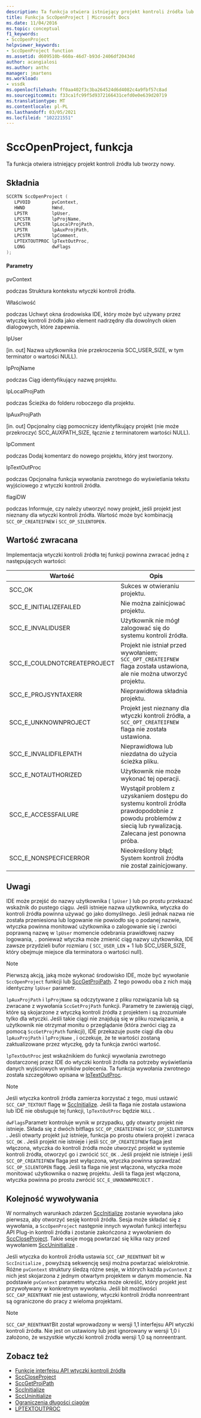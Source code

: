 ```yaml
---
description: Ta funkcja otwiera istniejący projekt kontroli źródła lub tworzy nowy.
title: Funkcja SccOpenProject | Microsoft Docs
ms.date: 11/04/2016
ms.topic: conceptual
f1_keywords:
- SccOpenProject
helpviewer_keywords:
- SccOpenProject function
ms.assetid: d609510b-660a-46d7-b93d-2406df20434d
author: acangialosi
ms.author: anthc
manager: jmartens
ms.workload:
- vssdk
ms.openlocfilehash: ff0aa402f3c3ba264524d6d4082c4a9fbf57c8ad
ms.sourcegitcommit: f33ca1fc99f5d9372166431cefd0e0e639d20719
ms.translationtype: MT
ms.contentlocale: pl-PL
ms.lasthandoff: 03/05/2021
ms.locfileid: "102221551"
---
```

# <a name="sccopenproject-function"></a>SccOpenProject, funkcja
Ta funkcja otwiera istniejący projekt kontroli źródła lub tworzy nowy.

## <a name="syntax"></a>Składnia

```cpp
SCCRTN SccOpenProject (
   LPVOID        pvContext,
   HWND          hWnd,
   LPSTR         lpUser,
   LPCSTR        lpProjName,
   LPCSTR        lpLocalProjPath,
   LPSTR         lpAuxProjPath,
   LPCSTR        lpComment,
   LPTEXTOUTPROC lpTextOutProc,
   LONG          dwFlags
);
```

#### <a name="parameters"></a>Parametry
 pvContext

podczas Struktura kontekstu wtyczki kontroli źródła.

 Właściwość

podczas Uchwyt okna środowiska IDE, który może być używany przez wtyczkę kontroli źródła jako element nadrzędny dla dowolnych okien dialogowych, które zapewnia.

 lpUser

[in. out] Nazwa użytkownika (nie przekroczenia SCC_USER_SIZE, w tym terminator o wartości NULL).

 lpProjName

podczas Ciąg identyfikujący nazwę projektu.

 lpLocalProjPath

podczas Ścieżka do folderu roboczego dla projektu.

 lpAuxProjPath

[in. out] Opcjonalny ciąg pomocniczy identyfikujący projekt (nie może przekroczyć SCC_AUXPATH_SIZE, łącznie z terminatorem wartości NULL).

 lpComment

podczas Dodaj komentarz do nowego projektu, który jest tworzony.

 lpTextOutProc

podczas Opcjonalna funkcja wywołania zwrotnego do wyświetlania tekstu wyjściowego z wtyczki kontroli źródła.

 flagiDW

podczas Informuje, czy należy utworzyć nowy projekt, jeśli projekt jest nieznany dla wtyczki kontroli źródła. Wartość może być kombinacją `SCC_OP_CREATEIFNEW` i `SCC_OP_SILENTOPEN.`

## <a name="return-value"></a>Wartość zwracana
 Implementacja wtyczki kontroli źródła tej funkcji powinna zwracać jedną z następujących wartości:

|Wartość|Opis|
|-----------|-----------------|
|SCC_OK|Sukces w otwieraniu projektu.|
|SCC_E_INITIALIZEFAILED|Nie można zainicjować projektu.|
|SCC_E_INVALIDUSER|Użytkownik nie mógł zalogować się do systemu kontroli źródła.|
|SCC_E_COULDNOTCREATEPROJECT|Projekt nie istniał przed wywołaniem;  `SCC_OPT_CREATEIFNEW` flaga została ustawiona, ale nie można utworzyć projektu.|
|SCC_E_PROJSYNTAXERR|Nieprawidłowa składnia projektu.|
|SCC_E_UNKNOWNPROJECT|Projekt jest nieznany dla wtyczki kontroli źródła, a `SCC_OPT_CREATEIFNEW` flaga nie została ustawiona.|
|SCC_E_INVALIDFILEPATH|Nieprawidłowa lub niezdatna do użycia ścieżka pliku.|
|SCC_E_NOTAUTHORIZED|Użytkownik nie może wykonać tej operacji.|
|SCC_E_ACCESSFAILURE|Wystąpił problem z uzyskaniem dostępu do systemu kontroli źródła prawdopodobnie z powodu problemów z siecią lub rywalizacją. Zalecana jest ponowna próba.|
|SCC_E_NONSPECFICERROR|Nieokreślony błąd; System kontroli źródła nie został zainicjowany.|

## <a name="remarks"></a>Uwagi
 IDE może przejść do nazwy użytkownika ( `lpUser` ) lub po prostu przekazać wskaźnik do pustego ciągu. Jeśli istnieje nazwa użytkownika, wtyczka do kontroli źródła powinna używać go jako domyślnego. Jeśli jednak nazwa nie została przeniesiona lub logowanie nie powiodło się o podanej nazwie, wtyczka powinna monitować użytkownika o zalogowanie się i zwróci poprawną nazwę w `lpUser` momencie odebrania prawidłowej nazwy logowania, `.` ponieważ wtyczka może zmienić ciąg nazwy użytkownika, IDE zawsze przydzieli bufor rozmiaru ( `SCC_USER_LEN` + 1 lub SCC_USER_SIZE, który obejmuje miejsce dla terminatora o wartości null).

> [!NOTE]
> Pierwszą akcją, jaką może wykonać środowisko IDE, może być wywołanie `SccOpenProject` funkcji lub [SccGetProjPath](../extensibility/sccgetprojpath-function.md). Z tego powodu oba z nich mają identyczny `lpUser` parametr.

 `lpAuxProjPath` i `lpProjName` są odczytywane z pliku rozwiązania lub są zwracane z wywołania `SccGetProjPath` funkcji. Parametry te zawierają ciągi, które są skojarzone z wtyczką kontroli źródła z projektem i są zrozumiałe tylko dla wtyczki. Jeśli takie ciągi nie znajdują się w pliku rozwiązania, a użytkownik nie otrzymał monitu o przeglądanie (która zwróci ciąg za pomocą `SccGetProjPath` funkcji), IDE przekazuje puste ciągi dla obu `lpAuxProjPath` i `lpProjName` , i oczekuje, że te wartości zostaną zaktualizowane przez wtyczkę, gdy ta funkcja zwróci wartość.

 `lpTextOutProc` jest wskaźnikiem do funkcji wywołania zwrotnego dostarczonej przez IDE do wtyczki kontroli źródła na potrzeby wyświetlania danych wyjściowych wyników polecenia. Ta funkcja wywołania zwrotnego została szczegółowo opisana w [lpTextOutProc](../extensibility/lptextoutproc.md).

> [!NOTE]
> Jeśli wtyczka kontroli źródła zamierza korzystać z tego, musi ustawić `SCC_CAP_TEXTOUT` flagę w [SccInitialize](../extensibility/sccinitialize-function.md). Jeśli ta flaga nie została ustawiona lub IDE nie obsługuje tej funkcji, `lpTextOutProc` będzie `NULL` .

 `dwFlags`Parametr kontroluje wynik w przypadku, gdy otwarty projekt nie istnieje. Składa się z dwóch bitflags `SCC_OP_CREATEIFNEW` i `SCC_OP_SILENTOPEN` . Jeśli otwarty projekt już istnieje, funkcja po prostu otwiera projekt i zwraca `SCC_OK` . Jeśli projekt nie istnieje i jeśli `SCC_OP_CREATEIFNEW` flaga jest włączona, wtyczka do kontroli źródła może utworzyć projekt w systemie kontroli źródła, otworzyć go i zwrócić `SCC_OK` . Jeśli projekt nie istnieje i jeśli `SCC_OP_CREATEIFNEW` flaga jest wyłączona, wtyczka powinna sprawdzać `SCC_OP_SILENTOPEN` flagę. Jeśli ta flaga nie jest włączona, wtyczka może monitować użytkownika o nazwę projektu. Jeśli ta flaga jest włączona, wtyczka powinna po prostu zwrócić `SCC_E_UNKNOWNPROJECT` .

## <a name="calling-order"></a>Kolejność wywoływania
 W normalnych warunkach zdarzeń [SccInitialize](../extensibility/sccinitialize-function.md) zostanie wywołana jako pierwsza, aby otworzyć sesję kontroli źródła. Sesja może składać się z wywołania, a `SccOpenProject` następnie innych wywołań funkcji interfejsu API Plug-in kontroli źródła i zostanie zakończona z wywołaniem do [SccCloseProject](../extensibility/scccloseproject-function.md). Takie sesje mogą powtarzać się kilka razy przed wywołaniem [SccUninitialize](../extensibility/sccuninitialize-function.md) .

 Jeśli wtyczka do kontroli źródła ustawia `SCC_CAP_REENTRANT` bit w `SccInitialize` , powyższą sekwencję sesji można powtarzać wielokrotnie. Różne `pvContext` struktury śledzą różne sesje, w których każda `pvContext` z nich jest skojarzona z jednym otwartym projektem w danym momencie. Na podstawie `pvContext` parametru wtyczka może określić, który projekt jest przywoływany w konkretnym wywołaniu. Jeśli bit możliwości `SCC_CAP_REENTRANT` nie jest ustawiony, wtyczki kontroli źródła nonreentrant są ograniczone do pracy z wieloma projektami.

> [!NOTE]
> `SCC_CAP_REENTRANT`Bit został wprowadzony w wersji 1,1 interfejsu API wtyczki kontroli źródła. Nie jest on ustawiony lub jest ignorowany w wersji 1,0 i założono, że wszystkie wtyczki kontroli źródła wersji 1,0 są nonreentrant.

## <a name="see-also"></a>Zobacz też
- [Funkcje interfejsu API wtyczki kontroli źródła](../extensibility/source-control-plug-in-api-functions.md)
- [SccCloseProject](../extensibility/scccloseproject-function.md)
- [SccGetProjPath](../extensibility/sccgetprojpath-function.md)
- [SccInitialize](../extensibility/sccinitialize-function.md)
- [SccUninitialize](../extensibility/sccuninitialize-function.md)
- [Ograniczenia długości ciągów](../extensibility/restrictions-on-string-lengths.md)
- [LPTEXTOUTPROC](../extensibility/lptextoutproc.md)
